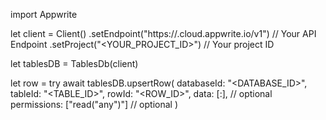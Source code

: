 import Appwrite

let client = Client()
    .setEndpoint("https://<REGION>.cloud.appwrite.io/v1") // Your API Endpoint
    .setProject("<YOUR_PROJECT_ID>") // Your project ID

let tablesDB = TablesDb(client)

let row = try await tablesDB.upsertRow(
    databaseId: "<DATABASE_ID>",
    tableId: "<TABLE_ID>",
    rowId: "<ROW_ID>",
    data: [:], // optional
    permissions: ["read("any")"] // optional
)

